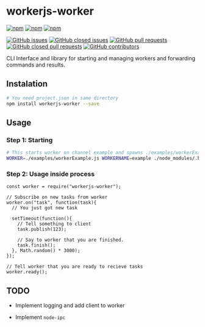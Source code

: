 # workerjs-worker

[![npm](https://img.shields.io/npm/dw/workerjs-worker.svg)](https://www.npmjs.com/package/workerjs-worker)
[![npm](https://img.shields.io/npm/dt/workerjs-worker.svg)](https://www.npmjs.com/package/workerjs-worker)
[![npm](https://img.shields.io/npm/v/workerjs-worker.svg)](https://www.npmjs.com/package/workerjs-worker)

[![GitHub issues](https://img.shields.io/github/issues/workerJS/workerjs-worker.svg)](https://github.com/workerJS/workerjs-worker/issues)
[![GitHub closed issues](https://img.shields.io/github/issues-closed/workerJS/workerjs-worker.svg)](https://github.com/workerJS/workerjs-worker/issues?q=is%3Aissue+is%3Aclosed)
[![GitHub pull requests](https://img.shields.io/github/workerJS/workerjs-worker.svg)](https://github.com/workerJS/workerjs-worker/pulls)
[![GitHub closed pull requests](https://img.shields.io/github/issues-pr-closed/workerJS/workerjs-worker.svg)](https://github.com/workerJS/workerjs-worker/pulls?q=is%3Apr+is%3Aclosed)
[![GitHub contributors](https://img.shields.io/github/contributors/workerJS/workerjs-worker.svg)](https://github.com/workerJS/workerjs-worker/graphs/contributors)

CLI Interface and library for starting and managing
workers and forwarding commands and results.

## Instalation

```bash
# You need project.json in same directory
npm install workerjs-worker --save
```

## Usage

### Step 1:  Starting

```bash
# This starts worker on channel example and spawns ./examples/workerExample.js
WORKER=./examples/workerExample.js WORKERNAME=example ./node_modules/.bin/workerjs-worker
```

### Step 2: Usage inside process

```nodejs
const worker = require("workerjs-worker");

// Subscribe on new tasks from worker
worker.on("task", function(task){
  // You just got new task

  setTimeout(function(){
    // Tell something to client
    task.publish(123);

    // Say to worker that you are finished.
    task.finish();
  }, Math.random() * 3000);
});

// Tell worker that you are ready to recieve tasks
worker.ready();

```

## TODO

* Implement logging and add client to worker

* Implement `node-ipc`

